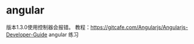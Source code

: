 angular
=======
版本1.3.0使用控制器会报错。
教程：https://gitcafe.com/Angularjs/Angularjs-Developer-Guide
angular 练习
